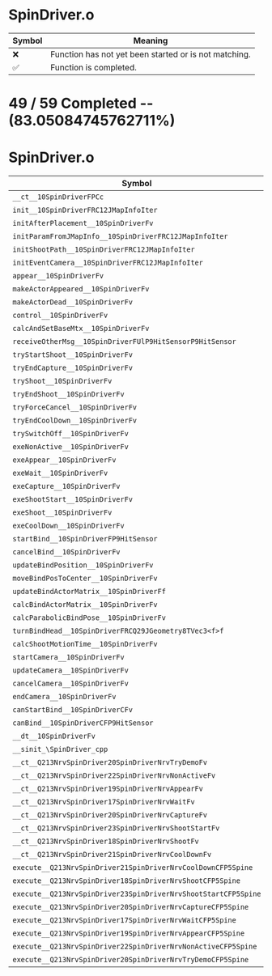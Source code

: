 # SpinDriver.o
| Symbol | Meaning 
| ------------- | ------------- 
| :x: | Function has not yet been started or is not matching. 
| :white_check_mark: | Function is completed. 


# 49 / 59 Completed -- (83.05084745762711%)
# SpinDriver.o
| Symbol | Decompiled? |
| ------------- | ------------- |
| `__ct__10SpinDriverFPCc` | :white_check_mark: |
| `init__10SpinDriverFRC12JMapInfoIter` | :white_check_mark: |
| `initAfterPlacement__10SpinDriverFv` | :white_check_mark: |
| `initParamFromJMapInfo__10SpinDriverFRC12JMapInfoIter` | :white_check_mark: |
| `initShootPath__10SpinDriverFRC12JMapInfoIter` | :white_check_mark: |
| `initEventCamera__10SpinDriverFRC12JMapInfoIter` | :white_check_mark: |
| `appear__10SpinDriverFv` | :white_check_mark: |
| `makeActorAppeared__10SpinDriverFv` | :white_check_mark: |
| `makeActorDead__10SpinDriverFv` | :white_check_mark: |
| `control__10SpinDriverFv` | :white_check_mark: |
| `calcAndSetBaseMtx__10SpinDriverFv` | :white_check_mark: |
| `receiveOtherMsg__10SpinDriverFUlP9HitSensorP9HitSensor` | :white_check_mark: |
| `tryStartShoot__10SpinDriverFv` | :white_check_mark: |
| `tryEndCapture__10SpinDriverFv` | :white_check_mark: |
| `tryShoot__10SpinDriverFv` | :white_check_mark: |
| `tryEndShoot__10SpinDriverFv` | :white_check_mark: |
| `tryForceCancel__10SpinDriverFv` | :white_check_mark: |
| `tryEndCoolDown__10SpinDriverFv` | :white_check_mark: |
| `trySwitchOff__10SpinDriverFv` | :white_check_mark: |
| `exeNonActive__10SpinDriverFv` | :white_check_mark: |
| `exeAppear__10SpinDriverFv` | :white_check_mark: |
| `exeWait__10SpinDriverFv` | :white_check_mark: |
| `exeCapture__10SpinDriverFv` | :white_check_mark: |
| `exeShootStart__10SpinDriverFv` | :white_check_mark: |
| `exeShoot__10SpinDriverFv` | :white_check_mark: |
| `exeCoolDown__10SpinDriverFv` | :white_check_mark: |
| `startBind__10SpinDriverFP9HitSensor` | :white_check_mark: |
| `cancelBind__10SpinDriverFv` | :white_check_mark: |
| `updateBindPosition__10SpinDriverFv` | :white_check_mark: |
| `moveBindPosToCenter__10SpinDriverFv` | :white_check_mark: |
| `updateBindActorMatrix__10SpinDriverFf` | :white_check_mark: |
| `calcBindActorMatrix__10SpinDriverFv` | :x: |
| `calcParabolicBindPose__10SpinDriverFv` | :x: |
| `turnBindHead__10SpinDriverFRCQ29JGeometry8TVec3<f>f` | :x: |
| `calcShootMotionTime__10SpinDriverFv` | :x: |
| `startCamera__10SpinDriverFv` | :x: |
| `updateCamera__10SpinDriverFv` | :x: |
| `cancelCamera__10SpinDriverFv` | :x: |
| `endCamera__10SpinDriverFv` | :x: |
| `canStartBind__10SpinDriverCFv` | :x: |
| `canBind__10SpinDriverCFP9HitSensor` | :white_check_mark: |
| `__dt__10SpinDriverFv` | :white_check_mark: |
| `__sinit_\SpinDriver_cpp` | :white_check_mark: |
| `__ct__Q213NrvSpinDriver20SpinDriverNrvTryDemoFv` | :white_check_mark: |
| `__ct__Q213NrvSpinDriver22SpinDriverNrvNonActiveFv` | :white_check_mark: |
| `__ct__Q213NrvSpinDriver19SpinDriverNrvAppearFv` | :white_check_mark: |
| `__ct__Q213NrvSpinDriver17SpinDriverNrvWaitFv` | :white_check_mark: |
| `__ct__Q213NrvSpinDriver20SpinDriverNrvCaptureFv` | :white_check_mark: |
| `__ct__Q213NrvSpinDriver23SpinDriverNrvShootStartFv` | :white_check_mark: |
| `__ct__Q213NrvSpinDriver18SpinDriverNrvShootFv` | :white_check_mark: |
| `__ct__Q213NrvSpinDriver21SpinDriverNrvCoolDownFv` | :white_check_mark: |
| `execute__Q213NrvSpinDriver21SpinDriverNrvCoolDownCFP5Spine` | :white_check_mark: |
| `execute__Q213NrvSpinDriver18SpinDriverNrvShootCFP5Spine` | :white_check_mark: |
| `execute__Q213NrvSpinDriver23SpinDriverNrvShootStartCFP5Spine` | :white_check_mark: |
| `execute__Q213NrvSpinDriver20SpinDriverNrvCaptureCFP5Spine` | :white_check_mark: |
| `execute__Q213NrvSpinDriver17SpinDriverNrvWaitCFP5Spine` | :white_check_mark: |
| `execute__Q213NrvSpinDriver19SpinDriverNrvAppearCFP5Spine` | :white_check_mark: |
| `execute__Q213NrvSpinDriver22SpinDriverNrvNonActiveCFP5Spine` | :white_check_mark: |
| `execute__Q213NrvSpinDriver20SpinDriverNrvTryDemoCFP5Spine` | :white_check_mark: |
